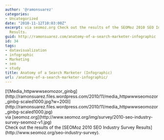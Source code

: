```yaml
---
author: '@ramonsuarez'
categories:
- Uncategorized
date: "2010-11-12T10:03:00Z"
excerpt: via seomoz.org Check out the results of the SEOMoz 2010 SEO Industry Survey
  Results.
guid: http://ramonsuarez.com/anatomy-of-a-search-marketer-infographic
id: 34
tags:
- datavisualization
- infographic
- Marketing
- seo
- study
title: Anatomy of a Search Marketer (Infographic)
url: /anatomy-of-a-search-marketer-infographic/
---
```


<div class="posterous_bookmarklet_entry"><div class="p_embed p_image_embed">[![Media_httpwwwseomozor_ginbg](http://ramonsuarez.files.wordpress.com/2010/11/media_httpwwwseomozor_ginbg-scaled1000.jpg?w=200)](http://ramonsuarez.files.wordpress.com/2010/11/media_httpwwwseomozor_ginbg-scaled1000.jpg)</div><div class="posterous_quote_citation">via [seomoz.org](http://www.seomoz.org/img/survey/2010-seo-industry-survey-seomoz-v1.jpg)</div>Check out the results of the [SEOMoz 2010 SEO Industry Survey Results](http://www.seomoz.org/seo-industry-survey).

</div>